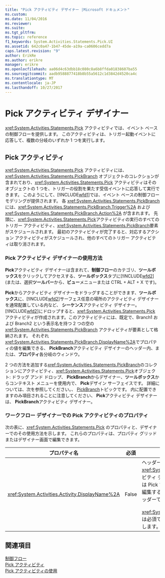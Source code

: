 ```yaml
---
title: "Pick アクティビティ デザイナー |Microsoft ドキュメント"
ms.custom: 
ms.date: 11/04/2016
ms.reviewer: 
ms.suite: 
ms.tgt_pltfrm: 
ms.topic: reference
f1_keywords: System.Activities.Statements.Pick.UI
ms.assetid: 642c0a47-1b47-45de-a19a-ca0606cedd7a
caps.latest.revision: "9"
author: ErikRe
ms.author: erikre
manager: erikre
ms.openlocfilehash: aa06d4c63dbb18c080c8a6b8ffda01838607ba55
ms.sourcegitcommit: aadb9588877418b8b55a5612c1d3842d4520ca4c
ms.translationtype: MT
ms.contentlocale: ja-JP
ms.lasthandoff: 10/27/2017
---
```

# <a name="pick-activity-designer"></a>Pick アクティビティ デザイナー
<xref:System.Activities.Statements.Pick> アクティビティでは、イベント ベースの制御フローを提供します。 このアクティビティは、トリガー起動イベントに応答して、複数の分岐のいずれか 1 つを実行します。  
  
## <a name="the-pick-activity"></a>Pick アクティビティ  
 <xref:System.Activities.Statements.Pick> アクティビティには、<xref:System.Activities.Statements.PickBranch> オブジェクトのコレクションが含まれており、<xref:System.Activities.Statements.Pick> アクティビティはそのオブジェクトの 1 つを、トリガーの役割を果たす受信イベントに応答して実行できます。 このようにして、[!INCLUDE[wfd1](../workflow-designer/includes/wfd1_md.md)]では、イベント ベースの制御フロー モデリングが提供されます。 各 <xref:System.Activities.Statements.PickBranch> には、<xref:System.Activities.Statements.PickBranch.Trigger%2A> および <xref:System.Activities.Statements.PickBranch.Action%2A> が含まれます。 先頭に、<xref:System.Activities.Statements.Pick>アクティビティの実行のすべてのトリガー アクティビティ、<xref:System.Activities.Statements.PickBranch>要素がスケジュールされます。 最初のアクティビティが完了すると、対応するアクション アクティビティがスケジュールされ、他のすべてのトリガー アクティビティは取り消されます。  
  
### <a name="how-to-use-the-pick-activity-designer"></a>Pick アクティビティ デザイナーの使用方法  
 **Pick**アクティビティ デザイナーは含まれて、**制御フロー**のカテゴリ、**ツールボックス**をクリックしてアクセスする、**ツールボックス**タブに[!INCLUDE[wfd2](../workflow-designer/includes/wfd2_md.md)](または、選択**ツールバー**から、**ビュー**メニューまたは CTRL + ALT + X です)。  
  
 **Pick**からアクティビティ デザイナーをドラッグすることができます、**ツールボックス**に、[!INCLUDE[wfd2](../workflow-designer/includes/wfd2_md.md)]サーフェス任意の場所のアクティビティ デザイナーを通常配置している内など、 **シーケンス**アクティビティ デザイナー。 [!INCLUDE[wfd2](../workflow-designer/includes/wfd2_md.md)]にドロップすると、<xref:System.Activities.Statements.Pick> アクティビティが作成されます。このアクティビティには、既定で、Branch1 および Branch2 という表示名を持つ 2 つの空の <xref:System.Activities.Statements.PickBranch> アクティビティが要素として格納されます。 それぞれ<xref:System.Activities.Statements.PickBranch.DisplayName%2A>でプロパティの値を編集できる、 **PickBranch**アクティビティ デザイナーのヘッダー内、または、**プロパティ**各分岐のウィンドウ。  
  
 2 つの方法を追加する<xref:System.Activities.Statements.PickBranch>のコレクションにアクティビティ、<xref:System.Activities.Statements.Pick>オブジェクト: ドラッグ アンド ドロップ、 **PickBranch**からデザイナー、**ツールボックス**からコンテキスト メニューを使用内で、 **Pick**デザイン サーフェイスです。 詳細については、次を参照してください。、 [PickBranch](../workflow-designer/pickbranch-activity-designer.md)トピックです。 内に配置できますのみ項目されることに注意してください、 **Pick**アクティビティ デザイナーは、 **PickBranch**アクティビティ デザイナー。  
  
### <a name="pick-activity-properties-in-the-workflow-designer"></a>ワークフロー デザイナーでの Pick アクティビティのプロパティ  
 次の表に、<xref:System.Activities.Statements.Pick> のプロパティと、デザイナーでのその使用方法を示します。 これらのプロパティは、プロパティ グリッドまたはデザイナー画面で編集できます。  
  
|プロパティ名|必須|使用方法|  
|-------------------|--------------|-----------|  
|<xref:System.Activities.Activity.DisplayName%2A>|False|ヘッダーの <xref:System.Activities.Statements.Pick> アクティビティ デザイナーの表示名を指定します。 既定値は Pick です。 この値は、プロパティ グリッドで編集することも、アクティビティ デザイナーのヘッダーで直接編集することもできます。<br /><br /> <xref:System.Activities.Activity.DisplayName%2A> は必須ではありませんが、使用することをお勧めします。|  
  
## <a name="see-also"></a>関連項目  
 [制御フロー](../workflow-designer/control-flow-activity-designers.md)   
 [Pick アクティビティ](/dotnet/framework/windows-workflow-foundation/pick-activity)   
 [Pick アクティビティの使用](/dotnet/framework/windows-workflow-foundation/samples/using-the-pick-activity)